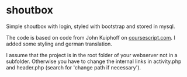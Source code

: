shoutbox
=========

Simple shoutbox with login, styled with bootstrap and stored in mysql.

The code is based on code from John Kuiphoff on [coursescript.com](http://coursescript.com/calendar.php?course=6). I added some styling and german translation.

I assume that the project  is in the root folder of your webserver not in a subfolder. Otherwise you have to change the internal links in activity.php and header.php (search for 'change path if necessary').


